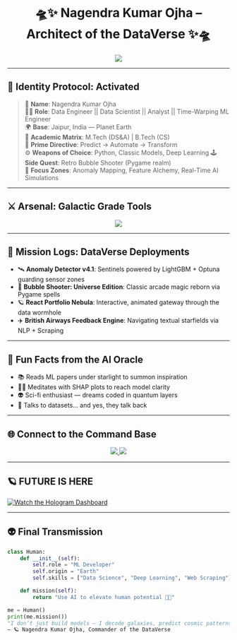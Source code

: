 <h1 align="center">
  🛸✨ Nagendra Kumar Ojha – Architect of the DataVerse ✨🛸
</h1>

<p align="center">
  <img src="https://readme-typing-svg.demolab.com?font=Orbitron&size=26&duration=4000&pause=1000&color=00FFFF&center=true&vCenter=true&width=800&lines=Forging+Models+in+Quantum+Space...;Cracking+the+ML+Matrix+Pipeline;Unleashing+Neural+Drones+into+Dark+Data;Streaming+Insights+from+Across+the+Multiverse;DATA+SCIENTIST;MACHINE+LEARNING+ENGINEER;DATA+ANALYST;ANALYST;Code+Sorcerer+on+a+Mission+from+Earth+%E2%9C%A8" />
</p>

---

## 👤 Identity Protocol: Activated

> 🪪 **Name**: Nagendra Kumar Ojha  
> 🧙‍♂️ **Role**: Data Engineer || Data Scientist || Analyst || Time-Warping ML Engineer  
> 🌍 **Base**: Jaipur, India — Planet Earth  
> 🧠 **Academic Matrix**: M.Tech (DS&A) | B.Tech (CS)  
> 🎯 **Prime Directive**: Predict → Automate → Transform  
> ⚙️ **Weapons of Choice**: Python, Classic Models, Deep Learning 
> 🕹️ **Side Quest**: Retro Bubble Shooter (Pygame realm)  
> 🔭 **Focus Zones**: Anomaly Mapping, Feature Alchemy, Real-Time AI Simulations  

---

## ⚔️ Arsenal: Galactic Grade Tools

<p align="center">
  <img src="https://skillicons.dev/icons?i=python,pandas,numpy,scikit-learn,tensorflow,keras,git,vscode,javascript,react,linux,sql&theme=light" />
</p>

---

## 🚀 Mission Logs: DataVerse Deployments

- 🛰️ **Anomaly Detector v4.1**: Sentinels powered by LightGBM + Optuna guarding sensor zones
- 👾 **Bubble Shooter: Universe Edition**: Classic arcade magic reborn via Pygame spells
- 🪐 **React Portfolio Nebula**: Interactive, animated gateway through the data wormhole
- ✈️ **British Airways Feedback Engine**: Navigating textual starfields via NLP + Scraping

---

## 🔮 Fun Facts from the AI Oracle

- 📚 Reads ML papers under starlight to summon inspiration
- 🧘‍♂️ Meditates with SHAP plots to reach model clarity
- 👽 Sci-fi enthusiast — dreams coded in quantum layers
- 💬 Talks to datasets... and yes, they talk back

---

## 🌐 Connect to the Command Base

<p align="center">
  <a href="https://www.linkedin.com/in/nagendra-ojha-2k25">
    <img src="https://img.shields.io/badge/-LinkedIn-0A66C2?style=for-the-badge&logo=linkedin&logoColor=white" />
  </a>
  <a href="mailto:nagendraojha3152000@gmail.com">
    <img src="https://img.shields.io/badge/-Gmail-EA4335?style=for-the-badge&logo=gmail&logoColor=white" />
  </a>
</p>

---

## 🪐 FUTURE IS HERE

[![Watch the Hologram Dashboard](https://img.youtube.com/vi/YOUR_VIDEO_ID/0.jpg)]([https://www.youtube.com/watch?v=YOUR_VIDEO_ID](https://www.youtube.com/watch?v=2xkODJbAY6Q))


---

## 👽 Final Transmission

```python
class Human:
    def __init__(self):
        self.role = "ML Developer"
        self.origin = "Earth"
        self.skills = ["Data Science", "Deep Learning", "Web Scraping"]

    def mission(self):
        return "Use AI to elevate human potential 🚀🧠"

me = Human()
print(me.mission())
"I don’t just build models — I decode galaxies, predict cosmic patterns, and channel AI magic across dimensions."
– 🪐 Nagendra Kumar Ojha, Commander of the DataVerse
